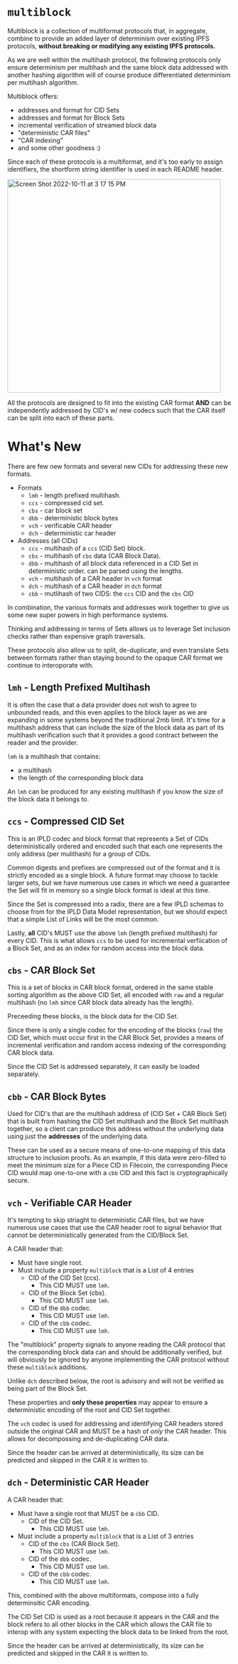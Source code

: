 # `multiblock`

Multiblock is a collection of multiformat protocols that,
in aggregate, combine to provide an added layer of determinism
over existing IPFS protocols, **without breaking or modifying
any existing IPFS protocols.**

As we are well within the multihash protocol, the following protocols
only ensure determinism per multihash and the same block data addressed
with another hashing algorithm will of course produce differentiated
determinism per multihash algorithm.

Multiblock offers:
* addresses and format for CID Sets
* addresses and format for Block Sets
* incremental verification of streamed block data
* "deterministic CAR files"
* "CAR indexing"
* and some other goodness :)

Since each of these protocols is a multiformat, and it's too early to
assign identifiers, the shortform string identifier
is used in each README header.

<img width="480" alt="Screen Shot 2022-10-11 at 3 17 15 PM" src="https://user-images.githubusercontent.com/579/195209101-725ac125-64c2-493b-978d-00ed85fad58e.png">

All the protocols are designed to fit into the existing CAR format **AND**
can be independently addressed by CID's w/ new codecs such that the
CAR itself can be split into each of these parts.

# What's New

There are few new formats and several new CIDs for addressing these new formats.

* Formats
  * `lmh` - length prefixed multihash.
  * `ccs` - compressed cid set.
  * `cbs` - car block set
  * `dbb` - deterministic block bytes
  * `vch` - verificable CAR header
  * `dch` - deterministic car header
* Addresses (all CIDs)
  * `ccs` - multihash of a `ccs` (CID Set) block.
  * `cbs` - multihash of `cbs` data (CAR Block Data).
  * `dbb` - multihash of all block data referenced in a CID Set
            in deterministic order.
            can be parsed using the lengths.
  * `vch` - multihash of a CAR header in `vch` format
  * `dch` - multihash of a CAR header in `dch` format
  * `cbb` - mutlihash of two CIDS: the `ccs` CID and the `cbs` CID

In combination, the various formats and addresses work together
to give us some new super powers in high performance systems.

Thinking and addressing in terms of Sets allows us to leverage
Set inclusion checks rather than expensive graph traversals.

These protocols also allow us to split, de-duplicate, and even translate
Sets between formats rather than staying bound to the opaque CAR format
we continue to interoporate with.

## `lmh` - Length Prefixed Multihash

It is often the case that a data provider does not wish to agree to
unbounded reads, and this even applies to the block layer as we are
expanding in some systems beyond the traditional 2mb limit. It's time 
for a multihash address that can include the size of the block
data as part of its multihash verification such that it provides a good
contract between the reader and the provider.

`lmh` is a multihash that contains:
* a multihash
* the length of the corresponding block data

An `lmh` can be produced for any existing multihash if you know the
size of the block data it belongs to.

## `ccs` - Compressed CID Set

This is an IPLD codec and block format that represents a Set
of CIDs deterministically ordered and encoded such that each
one represents the only address (per mulithash) for a
group of CIDs.

Common digests and prefixes are compressed out of the format
and it is strictly encoded as a single block. A future format
may choose to tackle larger sets, but we have numerous use
cases in which we need a guarantee the Set will fit in memory
so a single block format is ideal at this time.

Since the Set is compressed into a radix, there are a few
IPLD schemas to choose from for the IPLD Data Model representation,
but we should expect that a simple List of Links will be
the most common.

Lastly, **all** CID's MUST use the above `lmh` (length prefixed multihash)
for every CID. This is what allows `ccs` to be used for
incremental verfiication of a Block Set, and as an index for random
access into the block data.

## `cbs` - CAR Block Set

This is a set of blocks in CAR block format, ordered in the same stable sorting algorithm
as the above CID Set, all encoded with `raw` and a regular
multihash (no `lmh` since CAR block data already has the length).

Preceeding these blocks, is the block data for the CID Set.

Since there is only a single codec for the encoding of the blocks (`raw`)
the CID Set, which must occur first in the CAR Block Set,
provides a means of incremental verification and random access
indexing of the corresponding CAR block data.

Since the CID Set is addressed separately, it can easily be loaded
separately.

## `cbb` - CAR Block Bytes

Used for CID's that are the multihash address of (CID Set + CAR Block Set)
that is built from hashing the CID Set multihash and the
Block Set multihash together, so a client can produce this address
without the underlying data using just the **addresses** of the
underlying data.

These can be used as a secure means of one-to-one mapping of
this data structure to inclusion proofs. As an example,
if this data were zero-filled to meet the minimum size for a
Piece CID in Filecoin, the corresponding Piece CID would
map one-to-one with a `cbb` CID and this fact is
cryptographically secure.

## `vch` - Verifiable CAR Header

It's tempting to skip striaght to deterministic CAR files, but we
have numerous use cases that use the CAR header root to signal
behavior that cannot be deterministically generated from the CID/Block Set.

A CAR header that:
* Must have single root.
* Must include a property `multiblock` that is a List of 4 entries
  * CID of the CID Set (ccs).
    * This CID MUST use `lmh`.
  * CID of the Block Set (cbs).
    * This CID MUST use `lmh`.
  * CID of the `dbb` codec.
    * This CID MUST use `lmh`.
  * CID of the `cbb` codec.
    * This CID MUST use `lmh`.

The "multiblock" property signals to anyone reading the CAR protocol
that the corresponding block data can and should be additionally
verified, but will obviously be ignored by anyone implementing the CAR
protocol without these `multiblock` additions. 

Unlike `dch` described below, the root is advisory and will not be
verified as being part of the Block Set.

These properties and **only these properties** may appear to ensure a
deterministic encoding of the root and CID Set together.

The `vch` codec is used for addressing and identifying CAR headers
stored outside the original CAR and MUST be a hash of *only* the CAR
header. This allows for decompossing and de-duplicating CAR data.

Since the header can be arrived at deterministically, its size can be
predicted and skipped in the CAR it is written to.

## `dch` - Deterministic CAR Header

A CAR header that:
* Must have a single root that MUST be a `cbb` CID.
  * CID of the CID Set.
    * This CID MUST use `lmh`.
* Must include a property `multiblock` that is a List of 3 entries
  * CID of the `cbs` (CAR Block Set).
    * This CID MUST use `lmh`.
  * CID of the `dbb` codec.
     * This CID MUST use `lmh`.
  * CID of the `cbb` codec.
    * This CID MUST use `lmh`.
  

This, combined with the above multiformats, compose into a
fully determinsitic CAR encoding.

The CID Set CID is used as a root because it appears in the CAR and
the block refers to all other blocks in the CAR which allows the
CAR file to interop with any system expecting the block data to
be linked from the root.

Since the header can be arrived at deterministically, its size can be
predicted and skipped in the CAR it is written to.
